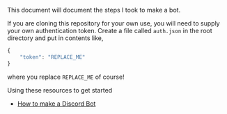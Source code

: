 This document will document the steps I took to make a bot.

If you are cloning this repository for your own use, you will need to
supply your own authentication token. Create a file called `auth.json`
in the root directory and put in contents like,

```javascript
{
    "token": "REPLACE_ME"
}
```

where you replace `REPLACE_ME` of course!

Using these resources to get started 

- [How to make a Discord Bot](https://www.digitaltrends.com/gaming/how-to-make-a-discord-bot/)

